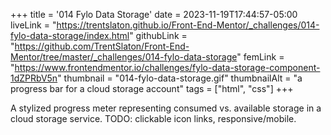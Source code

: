 +++
title = '014 Fylo Data Storage'
date = 2023-11-19T17:44:57-05:00
liveLink = "https://trentslaton.github.io/Front-End-Mentor/_challenges/014-fylo-data-storage/index.html"
githubLink = "https://github.com/TrentSlaton/Front-End-Mentor/tree/master/_challenges/014-fylo-data-storage"
femLink = "https://www.frontendmentor.io/challenges/fylo-data-storage-component-1dZPRbV5n"
thumbnail = "014-fylo-data-storage.gif"
thumbnailAlt = "a progress bar for a cloud storage account"
tags = ["html", "css"]
+++

A stylized progress meter representing consumed vs. available storage in a cloud storage service. TODO: clickable icon links, responsive/mobile.
